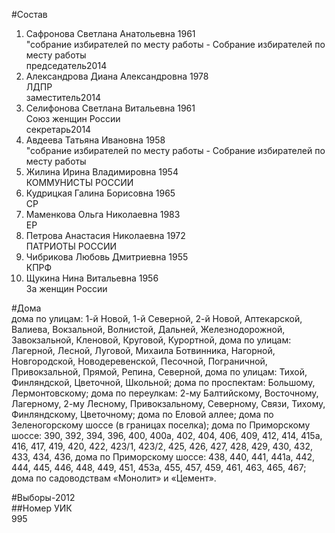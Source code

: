 #Состав  
1. Сафронова Светлана Анатольевна 1961  
    "собрание избирателей по месту работы - Собрание избирателей по месту работы  
    председатель2014  
2. Александрова Диана Александровна 1978  
    ЛДПР  
    заместитель2014  
3. Селифонова Светлана Витальевна 1961  
    Союз женщин России  
    секретарь2014  
4. Авдеева Татьяна Ивановна 1958  
    "собрание избирателей по месту работы - Собрание избирателей по месту работы  
5. Жилина Ирина Владимировна 1954  
    КОММУНИСТЫ РОССИИ  
6. Кудрицкая Галина Борисовна 1965  
    СР  
7. Маменкова Ольга Николаевна 1983  
    ЕР  
8. Петрова Анастасия Николаевна 1972  
    ПАТРИОТЫ РОССИИ  
9. Чибрикова Любовь Дмитриевна 1955  
    КПРФ  
10. Щукина Нина Витальевна 1956  
    За женщин России  
  
#Дома  
дома по улицам: 1-й Новой, 1-й Северной, 2-й Новой, Аптекарской, Валиева,  Вокзальной, Волнистой, Дальней, Железнодорожной, Завокзальной, Кленовой, Круговой, Курортной, дома по улицам: Лагерной, Лесной, Луговой, Михаила Ботвинника, Нагорной, Новгородской, Новодеревенской, Песочной, Пограничной, Привокзальной, Прямой,  Репина, Северной,  дома по улицам: Тихой, Финляндской, Цветочной, Школьной; дома по  проспектам: Большому, Лермонтовскому; дома по переулкам: 2-му Балтийскому, Восточному, Лагерному, 2-му Лесному, Привокзальному, Северному, Связи, Тихому, Финляндскому, Цветочному; дома по Еловой аллее; дома по Зеленогорскому шоссе (в границах поселка); дома по Приморскому шоссе: 390, 392, 394, 396, 400, 400а, 402, 404, 406, 409, 412, 414, 415а, 416, 417, 419, 420, 422, 423/1, 423/2, 425, 426, 427, 428, 429, 430, 432, 433, 434, 436,  дома по Приморскому шоссе: 438, 440, 441, 441а, 442, 444, 445, 446, 448, 449, 451, 453а, 455, 457, 459, 461, 463, 465, 467; дома по садоводствам «Монолит» и «Цемент».  
  
#Выборы-2012  
##Номер УИК  
995  
